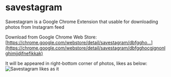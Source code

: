 # savestagram
Savestagram is a Google Chrome Extension that usable for downloading photos from Instagram feed

Download from Google Chrome Web Store:
[https://chrome.google.com/webstore/detail/savestagram/dbfggho...](https://chrome.google.com/webstore/detail/savestagram/dbfgghocgjgnonlghimjjdjfnefikkak)

It will be appeared in right-bottom corner of photos, likes as below:
![Savestagram likes as it](https://raw.githubusercontent.com/okanvurdu/savestagram/master/screenshot.png)
